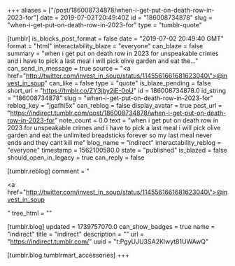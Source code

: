 +++
aliases = ["/post/186008734878/when-i-get-put-on-death-row-in-2023-for"]
date = 2019-07-02T20:49:40Z
id = "186008734878"
slug = "when-i-get-put-on-death-row-in-2023-for"
type = "tumblr-quote"

[tumblr]
is_blocks_post_format = false
date = "2019-07-02 20:49:40 GMT"
format = "html"
interactability_blaze = "everyone"
can_blaze = false
summary = "when i get put on death row in 2023 for unspeakable crimes and i have to pick a last meal i will pick olive garden and eat the..."
can_send_in_message = true
source = "<a href=\"http://twitter.com/invest_in_soup/status/1145561661681623040\">@invest_in_soup</a>"
can_like = false
type = "quote"
is_blaze_pending = false
short_url = "https://tmblr.co/ZY3jby2jE-0oU"
id = 186008734878.0
id_string = "186008734878"
slug = "when-i-get-put-on-death-row-in-2023-for"
reblog_key = "jgafhi5x"
can_reblog = false
display_avatar = true
post_url = "https://indirect.tumblr.com/post/186008734878/when-i-get-put-on-death-row-in-2023-for"
note_count = 0.0
text = "when i get put on death row in 2023 for unspeakable crimes and i have to pick a last meal i will pick olive garden and eat the unlimited breadsticks forever so my last meal never ends and they cant kill me"
blog_name = "indirect"
interactability_reblog = "everyone"
timestamp = 1562100580.0
state = "published"
is_blazed = false
should_open_in_legacy = true
can_reply = false

[tumblr.reblog]
comment = "<p><a href=\"http://twitter.com/invest_in_soup/status/1145561661681623040\">@invest_in_soup</a></p>"
tree_html = ""

[tumblr.blog]
updated = 1739757070.0
can_show_badges = true
name = "indirect"
title = "indirect"
description = ""
url = "https://indirect.tumblr.com/"
uuid = "t:PgyUJU3SA2Klwyt81UWAwQ"

[tumblr.blog.tumblrmart_accessories]
+++
